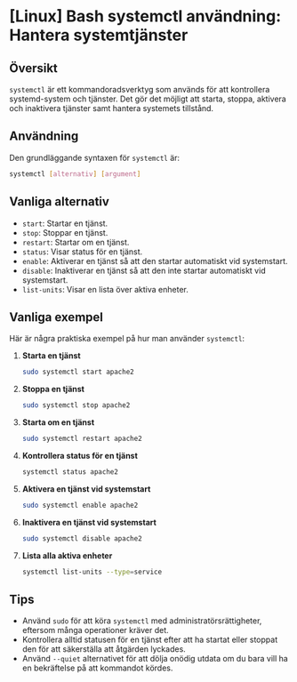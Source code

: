# [Linux] Bash systemctl användning: Hantera systemtjänster

## Översikt
`systemctl` är ett kommandoradsverktyg som används för att kontrollera systemd-system och tjänster. Det gör det möjligt att starta, stoppa, aktivera och inaktivera tjänster samt hantera systemets tillstånd.

## Användning
Den grundläggande syntaxen för `systemctl` är:

```bash
systemctl [alternativ] [argument]
```

## Vanliga alternativ
- `start`: Startar en tjänst.
- `stop`: Stoppar en tjänst.
- `restart`: Startar om en tjänst.
- `status`: Visar status för en tjänst.
- `enable`: Aktiverar en tjänst så att den startar automatiskt vid systemstart.
- `disable`: Inaktiverar en tjänst så att den inte startar automatiskt vid systemstart.
- `list-units`: Visar en lista över aktiva enheter.

## Vanliga exempel
Här är några praktiska exempel på hur man använder `systemctl`:

1. **Starta en tjänst**
   ```bash
   sudo systemctl start apache2
   ```

2. **Stoppa en tjänst**
   ```bash
   sudo systemctl stop apache2
   ```

3. **Starta om en tjänst**
   ```bash
   sudo systemctl restart apache2
   ```

4. **Kontrollera status för en tjänst**
   ```bash
   systemctl status apache2
   ```

5. **Aktivera en tjänst vid systemstart**
   ```bash
   sudo systemctl enable apache2
   ```

6. **Inaktivera en tjänst vid systemstart**
   ```bash
   sudo systemctl disable apache2
   ```

7. **Lista alla aktiva enheter**
   ```bash
   systemctl list-units --type=service
   ```

## Tips
- Använd `sudo` för att köra `systemctl` med administratörsrättigheter, eftersom många operationer kräver det.
- Kontrollera alltid statusen för en tjänst efter att ha startat eller stoppat den för att säkerställa att åtgärden lyckades.
- Använd `--quiet` alternativet för att dölja onödig utdata om du bara vill ha en bekräftelse på att kommandot kördes.
